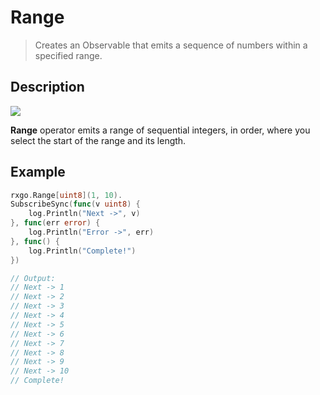 # Range

> Creates an Observable that emits a sequence of numbers within a specified range.

## Description

![](https://rxjs.dev/assets/images/marble-diagrams/range.png)

**Range** operator emits a range of sequential integers, in order, where you select the start of the range and its length.

## Example

```go
rxgo.Range[uint8](1, 10).
SubscribeSync(func(v uint8) {
    log.Println("Next ->", v)
}, func(err error) {
    log.Println("Error ->", err)
}, func() {
    log.Println("Complete!")
})

// Output:
// Next -> 1
// Next -> 2
// Next -> 3
// Next -> 4
// Next -> 5
// Next -> 6
// Next -> 7
// Next -> 8
// Next -> 9
// Next -> 10
// Complete!
```
